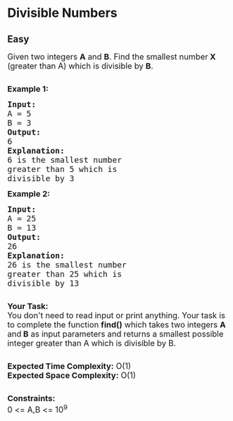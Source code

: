 # Divisible Numbers
## Easy 
<div class="problem-statement">
                <p></p><p><span style="font-size:18px">Given two integers <strong>A</strong> and <strong>B</strong>. Find the smallest number<strong> X </strong>(greater than A) which is divisible by <strong>B</strong>.</span><br>
&nbsp;</p>

<p><span style="font-size:18px"><strong>Example 1:</strong></span></p>

<pre><span style="font-size:18px"><strong>Input:</strong>
A = 5
B = 3
<strong>Output:</strong>
6
<strong>Explanation:</strong>
6 is the smallest number
greater than 5 which is 
divisible by 3</span>
</pre>

<p><span style="font-size:18px"><strong>Example 2:</strong></span></p>

<pre><span style="font-size:18px"><strong>Input:</strong>
A = 25
B = 13
<strong>Output:</strong>
26
<strong>Explanation:</strong>
26 is the smallest number
greater than 25 which is
divisible by 13
</span></pre>

<p><br>
<span style="font-size:18px"><strong>Your Task:</strong><br>
You don't need to read input or print anything. Your task is to complete the function <strong>find()</strong>&nbsp;which takes&nbsp;two integers <strong>A </strong>and<strong> B</strong>&nbsp;as input parameters and returns a smallest possible integer greater than A which is divisible by B.</span><br>
&nbsp;</p>

<p><span style="font-size:18px"><strong>Expected Time Complexity:</strong> O(1)<br>
<strong>Expected Space Complexity:</strong> O(1)</span><br>
&nbsp;</p>

<p><span style="font-size:18px"><strong>Constraints:</strong><br>
0 &lt;= A,B &lt;= 10<sup>9</sup></span></p>
 <p></p>
            </div>